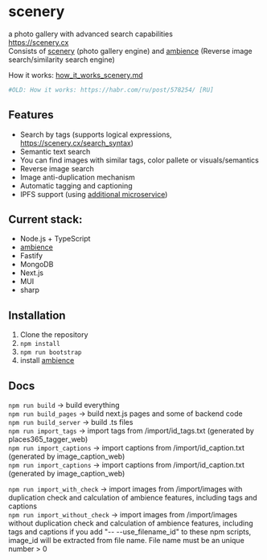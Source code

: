 # scenery
a photo gallery with advanced search capabilities <br>
https://scenery.cx <br>
Consists of [scenery](https://github.com/qwertyforce/scenery/) (photo gallery engine) and [ambience](https://github.com/qwertyforce/ambience/) (Reverse image search/similarity search engine) <br>

How it works: [how_it_works_scenery.md](https://github.com/qwertyforce/scenery/blob/master/how_it_works_scenery.md)
```python 
#OLD: How it works: https://habr.com/ru/post/578254/ [RU]
```
## Features <br>

- Search by tags (supports logical expressions, https://scenery.cx/search_syntax)
- Semantic text search  
- You can find images with similar tags, color pallete or visuals/semantics <br>
- Reverse image search <br>
- Image anti-duplication mechanism <br>
- Automatic tagging and captioning
- IPFS support (using [additional microservice](https://github.com/qwertyforce/crud_file_server))

## Current stack:
- Node.js + TypeScript
- [ambience](https://github.com/qwertyforce/ambience)
- Fastify
- MongoDB
- Next.js
- MUI
- sharp

## Installation  
1. Clone the repository
2. ```npm install```
3. ```npm run bootstrap```
4. install [ambience](https://github.com/qwertyforce/ambience)

## Docs
```npm run build``` -> build everything  
```npm run build_pages``` -> build next.js pages and some of backend code  
```npm run build_server``` -> build .ts files  
```npm run import_tags``` -> import tags from /import/id_tags.txt  (generated by places365_tagger_web)  
```npm run import_captions``` -> import captions from /import/id_caption.txt   (generated by image_caption_web)  
```npm run import_captions``` -> import captions from /import/id_caption.txt   (generated by image_caption_web)  
     
```npm run import_with_check``` -> import images from /import/images with duplication check and calculation of ambience features, including tags and captions  
```npm run import_without_check``` -> import images from /import/images without duplication check and calculation of ambience features, including tags and captions 
if you add "-- --use_filename_id" to these npm scripts, image_id will be extracted from file name. File name must be an unique number > 0  
  
